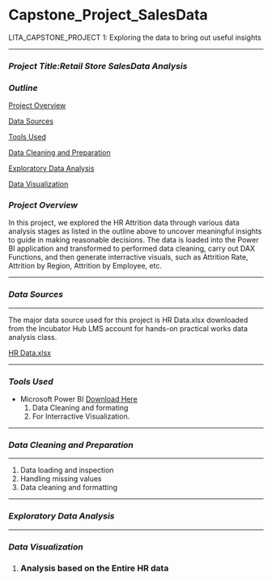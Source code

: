# Capstone_Project_SalesData
LITA_CAPSTONE_PROJECT 1: Exploring the data to bring out useful insights

---
### ***Project Title:Retail Store SalesData Analysis***
### ***Outline***

[Project Overview](#project-overview)

[Data Sources](#data-sources)

[Tools Used](#tools-used)

[Data Cleaning and Preparation](#data-cleaning-and-preparation)

[Exploratory Data Analysis ](#exploratory-data-analysis)

[Data Visualization](#data-visualization)



### ***Project Overview***
In this project, we explored the HR Attrition data through various data analysis stages as listed in the outline above to uncover meaningful insights to guide in making reasonable decisions. The data is loaded into the Power BI application and transformed to performed  data cleaning, carry out DAX Functions, and then generate interractive visuals, such as Attrition Rate, Attrition by Region, Attrition by Employee, etc.

---
### ***Data Sources***
---
The major data source used for this project is HR Data.xlsx downloaded from the Incubator Hub LMS account for hands-on practical works data analysis class.

[HR Data.xlsx](https://github.com/user-attachments/files/17659399/HR.Data.xlsx)

---

### ***Tools Used***

- Microsoft Power BI [Download Here](https://www.microsoft.com/en-us/power-platform/products/power-bi)
  1. Data Cleaning and formating
  2. For Interractive Visualization.
---

### ***Data Cleaning and Preparation***
---

1. Data loading and inspection
2. Handling missing values
3. Data cleaning and formatting
---


### ***Exploratory Data Analysis***

---

### ***Data Visualization***


1. ### Analysis based on the Entire  HR data
   
